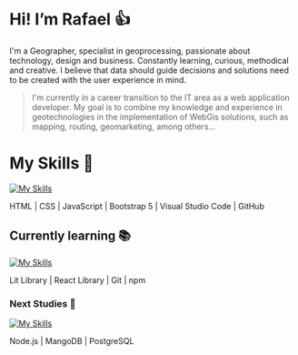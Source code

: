 # Hi! I’m Rafael :thumbsup:

I'm a Geographer, specialist in geoprocessing, passionate about technology, design and business. Constantly learning, curious, methodical and creative. I believe that data should guide decisions and solutions need to be created with the user experience in mind.

> I'm currently in a career transition to the IT area as a web application developer. My goal is to combine my knowledge and experience in geotechnologies in the implementation of WebGis solutions, such as mapping, routing, geomarketing, among others...

# My Skills :wrench:
[![My Skills](https://skillicons.dev/icons?i=html,css,js,bootstrap,vscode,github)](https://skillicons.dev)

HTML | CSS | JavaScript | Bootstrap 5 | Visual Studio Code | GitHub

## Currently learning :books:
[![My Skills](https://skillicons.dev/icons?i=lit,react,git,npm)](https://skillicons.dev)

Lit Library | React Library | Git | npm

### Next Studies :telescope:
[![My Skills](https://skillicons.dev/icons?i=nodejs,mongodb,postgres)](https://skillicons.dev)

Node.js | MangoDB | PostgreSQL
